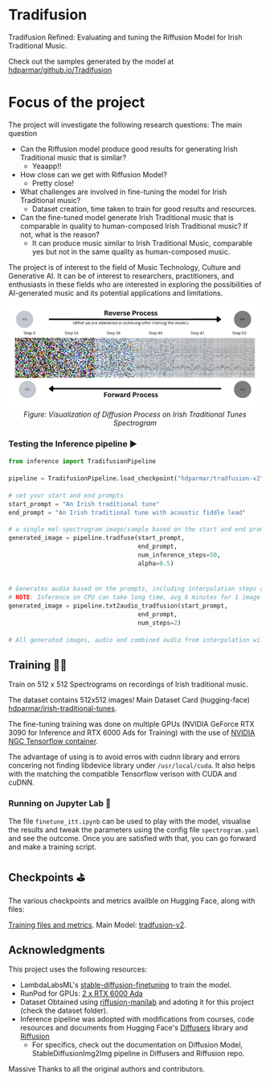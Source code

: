 # Tradifusion
Tradifusion Refined: Evaluating and tuning the Riffusion Model for Irish Traditional Music.

Check out the samples generated by the model at [hdparmar/github.io/Tradifusion](https://hdparmar.github.io/Tradifusion/)

# Focus of the project
The project will investigate the following research questions:
The main question 
- Can the Riffusion model produce good results for generating Irish Traditional music that is similar?
    - Yeaapp!!
- How close can we get with Riffusion Model?
    - Pretty close!
- What challenges are involved in fine-tuning the model for Irish Traditional music?
    - Dataset creation, time taken to train for good results and resources.
- Can the fine-tuned model generate Irish Traditional music that is comparable in quality to
human-composed Irish Traditional music? If not, what is the reason?
    - It can produce music similar to Irish Traditional Music, comparable yes but not in the same quality as human-composed music.

The project is of interest to the field of Music Technology, Culture and Generative AI. It can be of interest to researchers, practitioners, and enthusiasts in these fields who are interested in exploring the possibilities of AI-generated music and its potential applications and limitations.

<p align="center">
  <img alt="Sequential visualization of a diffusion process model fine-tuned on Irish traditional tune spectrograms, showing the transition from random noise at step 0 to structured data at step 50. The top row labeled 'Forward Process' shows the gradual formation of patterns, while the bottom row labeled 'Reverse Process' illustrates the deconstruction back to noise" src="images/Step 50.png" title="Visualization of Diffusion Process on Irish Tune Spectrograms - From Chaos to Harmony and Back">
  <br>
  <em>Figure: Visualization of Diffusion Process on Irish Traditional Tunes Spectrogram</em>
</p>

### Testing the Inference pipeline ▶️
```python
from inference import TradifusionPipeline

pipeline = TradifusionPipeline.load_checkpoint("hdparmar/tradfusion-v2")

# set your start and end prompts
start_prompt = "An Irish traditional tune"
end_prompt = "An Irish traditional tune with acoustic fiddle lead"

# a single mel-spectrogram image/sample based on the start and end prompts
generated_image = pipeline.tradfuse(start_prompt, 
                                    end_prompt, 
                                    num_inference_steps=50, 
                                    alpha=0.5)


# Generates audio based on the prompts, including interpolation steps as num_steps
# NOTE: Inference on CPU can take long time, avg 8 minutes for 1 image and audio
generated_image = pipeline.txt2audio_tradfusion(start_prompt, 
                                    end_prompt, 
                                    num_steps=2)

# All generated images, audio and combined audio from interpolation will be saved in local dir.
```

## Training 🏋🏽
Train on 512 x 512 Spectrograms on recordings of Irish traditional music. 

The dataset contains 512x512 images!
Main Dataset Card (hugging-face) [hdparmar/irish-traditional-tunes](https://huggingface.co/datasets/hdparmar/irish-traditional-tunes).


The fine-tuning training was done on multiple GPUs (NVIDIA GeForce RTX 3090 for Inference and RTX 6000 Ads for Training) with the use of [NVIDIA NGC Tensorflow container](https://catalog.ngc.nvidia.com/orgs/nvidia/containers/tensorflow). 

The advantage of using is to avoid erros with cudnn library and errors concering not finding libdevice library under `/usr/local/cuda`. It also helps with the matching the compatible Tensorflow verison with CUDA and cuDNN. 

### Running on Jupyter Lab 📓
The file `finetune_itt.ipynb` can be used to play with the model, visualise the results and tweak the parameters using the config file `spectrogram.yaml` and see the outcome. Once you are satisfied with that, you can go forward and make a training script.






## Checkpoints ⛳︎
The various checkpoints and metrics availble on Hugging Face, along with files:

[Training files and metrics](https://huggingface.co/hdparmar/tradfusion-v2-training-files).
Main Model: [tradfusion-v2](https://huggingface.co/hdparmar/tradfusion-v2).

## Acknowledgments

This project uses the following resources:
- LambdaLabsML's [stable-diffusion-finetuning](https://github.com/LambdaLabsML/examples/tree/main/stable-diffusion-finetuning) to train the model. 
- RunPod for GPUs: [2 x RTX 6000 Ada](https://www.runpod.io/)
- Dataset Obtained using [riffusion-manilab](https://github.com/hdparmar/riffusion-manilab) and adoting it for this project (check the dataset folder).
- Inference pipeline was adopted with modifications from courses, code resources and documents from Hugging Face's [Diffusers](https://huggingface.co/docs/diffusers/index) library and [Riffusion](https://github.com/riffusion/riffusion/tree/main)
    - For specifics, check out the documentation on Diffusion Model, StableDiffusionImg2Img pipeline in Diffusers and Riffusion repo.

Massive Thanks to all the original authors and contributors.



